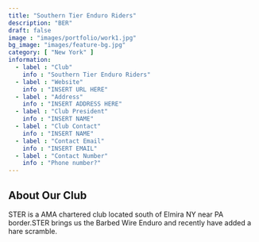 ```yaml
---
title: "Southern Tier Enduro Riders"
description: "BER"
draft: false
image : "images/portfolio/work1.jpg"
bg_image: "images/feature-bg.jpg"
category: [ "New York" ]
information:
  - label : "Club"
    info : "Southern Tier Enduro Riders"
  - label : "Website"
    info : "INSERT URL HERE"
  - label : "Address"
    info : "INSERT ADDRESS HERE"
  - label : "Club President"
    info : "INSERT NAME"
  - label : "Club Contact"
    info : "INSERT NAME"
  - label : "Contact Email"
    info : "INSERT EMAIL"
  - label : "Contact Number"
    info : "Phone number?"
---
```


## About Our Club

STER is a AMA chartered club located south of Elmira NY near PA border.STER brings us the Barbed Wire Enduro and recently have added a hare scramble.